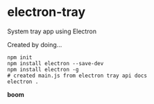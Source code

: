 # electron-tray
System tray app using Electron

Created by doing...
```
npm init
npm install electron --save-dev
npm install electron -g
# created main.js from electron tray api docs
electron .
```
**boom**

